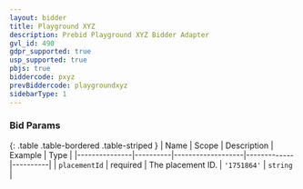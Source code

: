 ```yaml
---
layout: bidder
title: Playground XYZ
description: Prebid Playground XYZ Bidder Adapter
gvl_id: 490
gdpr_supported: true
usp_supported: true
pbjs: true
biddercode: pxyz
prevBiddercode: playgroundxyz
sidebarType: 1
---
```


### Bid Params

{: .table .table-bordered .table-striped }
| Name          | Scope    | Description       | Example     | Type     |
|---------------|----------|-------------------|-------------|----------|
| `placementId` | required | The placement ID. | `'1751864'` | `string` |

